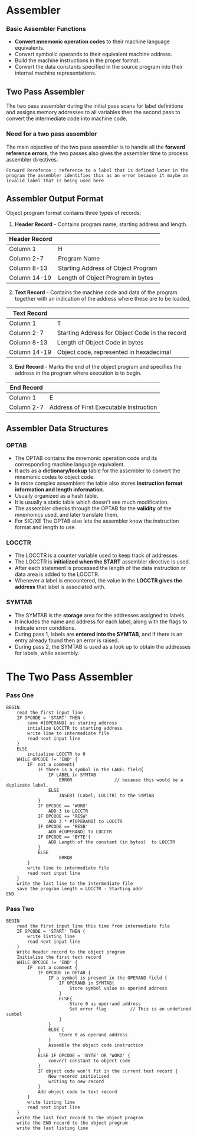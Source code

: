 # Assembler
### Basic Assembler Functions
- **Convert mnemonic operation codes** to their machine language equivalents.
- Convert symbolic operands to their equivalent machine address.
- Build the machine instructions in the proper format.
- Convert the data constants specified in the source program into their internal machine representations.

## Two Pass Assembler
The two pass assembler during the initial pass scans for label definitions and  assigns memory addresses to all variables then the second pass to convert the intermediate code into machine code.

### Need for a two pass assembler
The main objective of the two pass assembler is to handle all the **forward reference errors**, the two passes also gives the assembler time to process assembler directives.

```
Forward Rerefence : reference to a label that is defined later in the program the assembler identifies this as an error because it maybe an invalid label that is being used here 
```

## Assembler Output Format
Object program format contains three types of records:
1. **Header Record** - Contains program name, starting address and length.

| Header Record |                                    |
| ------------- | ---------------------------------- |
| Column 1      | H                                  |
| Column 2-7    | Program Name                       |
| Column 8-13   | Starting Address of Object Program |
| Column 14-19  | Length of Object Program in bytes                                   |
   
2. **Text Record** - Contains the machine code and data of the program together with an indication of the address where these are to be loaded.

| Text Record |                                    |
| ------------- | ---------------------------------- |
| Column 1      | T                                 |
| Column 2-7    |Starting Address for Object Code in the record                       |
| Column 8-13   | Length of Object Code in bytes |
| Column 14-19  | Object code, represented in hexadecimal                                   |

3. **End Record** - Marks the end of the object program and specifies the address in the program where execution is to begin.

| End  Record |                                    |
| ------------- | ---------------------------------- |
| Column 1      | E                                  |
| Column 2-7    | Address of First Executable Instruction                        |

## Assembler Data Structures
### OPTAB
- The OPTAB contains the mnemonic operation code and its corresponding machine language equivalent. 
- It acts as a **dictionary/lookup** table for the assembler to convert the mnemonic codes to object code.
- In more complex assemblers the table also stores **instruction format information and length information**.
- Usually organized as a hash table.
- It is usually a static table which doesn't see much modification.
- The assembler checks through the OPTAB for the **validity** of the mnemonics used, and later translate them.
- For SIC/XE The OPTAB also lets the assembler know the instruction format and length to use.
### LOCCTR
- The LOCCTR is a counter variable used to keep track of addresses.
- The LOCCTR is **initialized when the START** assembler directive is used.
- After each statement is processed the length of the data instruction or data area is added to the LOCCTR.
- Whenever a label is encountered, the value in the **LOCCTR gives the address** that label is associated with.
### SYMTAB
- The SYMTAB is the **storage** area for the addresses assigned to labels.
- It includes the name and address for each label, along with the flags to indicate error conditions.
- During pass 1, labels are **entered into the SYMTAB**, and if there is an entry already found then an error is raised.
- During pass 2, the SYMTAB is used as a look up to obtain the addresses for labels, while assembly.

# The Two Pass Assembler
### **Pass One**
```
BEGIN
	read the first input line
	IF OPCODE = 'START' THEN {
		save #[OPERAND] as staring address
		intialize LOCCTR to starting address
		write line to intermediate file
		read next input line
	}
	ELSE
		initialise LOCCTR to 0
	WHILE OPCODE != 'END' {
		IF  not a comment{
			IF there is a symbol in the LABEL field{
				IF LABEL in SYMTAB
					ERROR                // because this would be a duplicate label.
				ELSE
					INSERT (Label, LOCCTR) to the SYMTAB
			}
			IF OPCODE == 'WORD' 
				ADD 3 to LOCCTR
			IF OPCODE == 'RESW' 
				ADD 3 * #[OPERAND] to LOCCTR
			IF OPCODE == 'RESB' 
				ADD #[OPERAND] to LOCCTR
			IF OPCODE == 'BYTE'{
				ADD Length of the constant (in bytes)  to LOCCTR
			} 
			ELSE 
					ERROR
		}
		write line to intermediate file
		read next input line
	}
	write the last line to the intermediate file
	save the program length = LOCCTR - Starting addr
END
```
### Pass Two
```
BEGIN
	read the first input line this time from intermediate file
	IF OPCODE = 'START' THEN {
		write listing line
		read next input line
	}
	Write header record to the object program
	Initialise the first text record
	WHILE OPCODE != 'END' {
		IF  not a comment {
			IF OPCODE in OPTAB {
				IF a symbol is present in the OPERAND field {
					IF OPERAND in SYMTAB{
						Store symbol value as operand address
					}
					ELSE{
						Store 0 as operrand address
						Set error flag         // This is an undefined sumbol
					}
				}
				ELSE {
					Store 0 as operand address
				}
				Assemble the object code instruction
			}
			ELSE IF OPCODE = 'BYTE' OR 'WORD' {
				convert constant to object code
			}
			IF object code won't fit in the current text record {
				New recored initialised
				writing to new record
			}
			Add object code to text record
		}
		write listing line
		read next input line
	}
	write the last Text record to the object program
	write the END record to the object program
	write the last listing line
```


